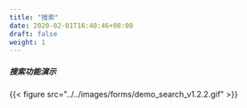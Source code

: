 ```yaml
---
title: "搜索"
date: 2020-02-01T16:40:46+08:00
draft: false
weight: 1
---
```


##### 搜索功能演示
{{< figure src="../../images/forms/demo_search_v1.2.2.gif" >}}
